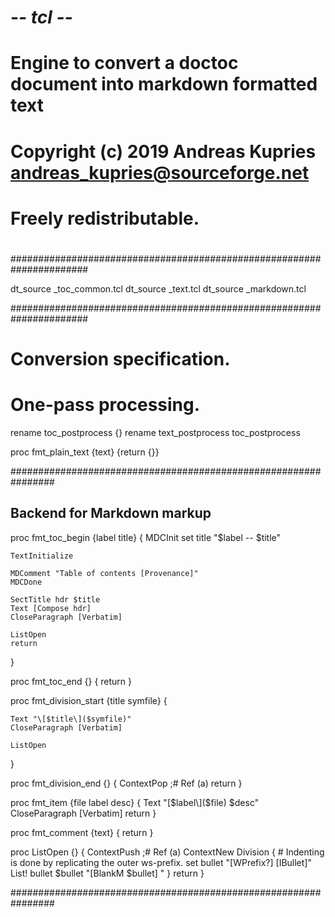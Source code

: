 # -*- tcl -*-
# Engine to convert a doctoc document into markdown formatted text
#
# Copyright (c) 2019 Andreas Kupries <andreas_kupries@sourceforge.net>
# Freely redistributable.
#
######################################################################

dt_source _toc_common.tcl
dt_source _text.tcl
dt_source _markdown.tcl

######################################################################
# Conversion specification.
# One-pass processing.

rename toc_postprocess {}
rename text_postprocess toc_postprocess

proc fmt_plain_text {text} {return {}}

################################################################
## Backend for Markdown markup

proc fmt_toc_begin {label title} {
    MDCInit
    set title "$label -- $title"
    
    TextInitialize

    MDComment "Table of contents [Provenance]"
    MDCDone

    SectTitle hdr $title
    Text [Compose hdr]    
    CloseParagraph [Verbatim]

    ListOpen
    return
}

proc fmt_toc_end {} { return }

proc fmt_division_start {title symfile} {

    Text "\[$title\]($symfile)"
    CloseParagraph [Verbatim]

    ListOpen
}

proc fmt_division_end  {} {
    ContextPop ;# Ref (a)
    return
}

proc fmt_item {file label desc} {
    Text "\[$label\]($file) $desc"
    CloseParagraph [Verbatim]
    return
}

proc fmt_comment {text} { return }

proc ListOpen {} {
    ContextPush ;# Ref (a)
    ContextNew Division {
	# Indenting is done by replicating the outer ws-prefix.
	set bullet "[WPrefix?]  [IBullet]"
	List! bullet $bullet "[BlankM $bullet] "
    }
    return
}

################################################################
